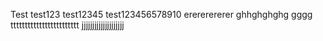 Test
test123
test12345
test123456578910
erererererer
ghhghghghg
gggg
tttttttttttttttttttttttt
jjjjjjjjjjjjjjjjjjjj

